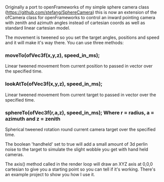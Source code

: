 Originally a port to openFrameworks of my simple sphere camera class (https://github.com/stefang/SphereCamera) this is now an extension of the ofCamera class for openFrameworks to control an inward pointing camera with zenith and azimuth angles instead of cartesian coords as well as standard linear cartesian model.

The movement is tweened so you set the target angles, positions and speed and it will make it's way there. You can use three methods:

### moveTo(ofVec3f(x,y,z), speed_in_ms);

Linear tweened movement from current position to passed in vector over the specified time.

### lookAtTo(ofVec3f(x,y,z), speed_in_ms);

Linear tweened movement from current target to passed in vector over the specified time.

### sphereTo(ofVec3f(r,a,z), speed_in_ms); Where r = radius, a = azimuth and z = zenith

Spherical tweened rotation round current camera target over the specified time.

The boolean 'handheld' set to true will add a small amount of 3d perlin noise to the target to simulate the slight wobble you get with hand held cameras.

The axis() method called in the render loop will draw an XYZ axis at 0,0,0 cartesian to give you a starting point so you can tell if it's working. There's an example project to show you how I use it.